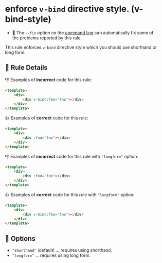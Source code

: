 # enforce `v-bind` directive style. (v-bind-style)

- :wrench: The `--fix` option on the [command line](http://eslint.org/docs/user-guide/command-line-interface#fix) can automatically fix some of the problems reported by this rule.

This rule enforces `v-bind` directive style which you should use shorthand or long form.

## :book: Rule Details

:-1: Examples of **incorrect** code for this rule:

```html
<template>
    <div>
        <div v-bind:foo="foo"></div>
    </div>
</template>
```

:+1: Examples of **correct** code for this rule:

```html
<template>
    <div>
        <div :foo="foo"></div>
    </div>
</template>
```

:-1: Examples of **incorrect** code for this rule with `"longform"` option:

```html
<template>
    <div>
        <div :foo="foo"></div>
    </div>
</template>
```

:+1: Examples of **correct** code for this rule with `"longform"` option:

```html
<template>
    <div>
        <div v-bind:foo="foo"></div>
    </div>
</template>
```

## :wrench: Options

- `"shorthand"` (default) ... requires using shorthand.
- `"longform"` ... requires using long form.
